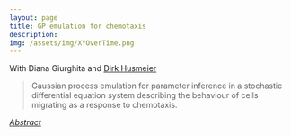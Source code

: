 ```yaml
---
layout: page
title: GP emulation for chemotaxis
description: 
img: /assets/img/XYOverTime.png
---
```


<script type="text/javascript">
 function showhide(id) {
    var e = document.getElementById(id);
    e.style.display = (e.style.display == 'block') ? 'none' : 'block';
 }
</script>
   
With Diana Giurghita and [Dirk Husmeier](https://www.gla.ac.uk/schools/mathematicsstatistics/staff/dirkhusmeier/)
> Gaussian process emulation for parameter inference in a stochastic differential equation system describing the behaviour of cells migrating as a response to chemotaxis.

<i class="fa fa-sticky-note" aria-hidden="true"></i> <a href="javascript:showhide('pcp')">_Abstract_</a>
<div id="pcp" style="display:none;">
<p>  <div style="font-size:0.85em; text-align: justify;"> An emulation-based method for inference of 10 parameters of the stochastic differential equation (SDE) system describing the behaviour of cells migrating as a response to chemotaxis is developed. The proposed emulator employs Gaussian process (GP) regression for each parameter separately (multivariate output GP regression is left for further research). Hyperparameters of each GP are estimated with maximum likelihood based on a training set of 1000 points generated from a Sobol sequence. The choice of the optimal (in the sense of minimising RMSE) kernel function for each regression is made based on the out-of-sample performance on the test set of 100 points generated from a Latin hypercube. Efficient feature extraction is crucial for the performance of any regression model and is particularly challenging in this case due to the high-dimensional output of the SDE simulator. The lack of alignment between the output points on the membrane over time and time-varying dimensions of the data pose additional difficulties. To detect potentially relevant features an extensive exploration was performed, separately for Model 3 (including signals unobserved in laboratory experiments) and the Additional Challenge (based on observed measurements only). The resulting insights suggest the importance of allowing for scale, translation and rotation invariance of potential measures. Hence, PCA based on Fourier transforms of the signals and cell contours is implemented leading to the extraction of several resulting features. In addition, the time series of ratios of cell area to its perimeter is investigated and the label of a model best fitting to this series taken as an explanatory variable. In total 56 and 31 variables are considered for Model 3 and the Additional Challenge, respectively.</div> </p>
</div>